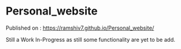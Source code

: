 # Personal_website

Published on : https://ramshiv7.github.io/Personal_website/


Still a Work In-Progress as still some functionality are yet to be add.
